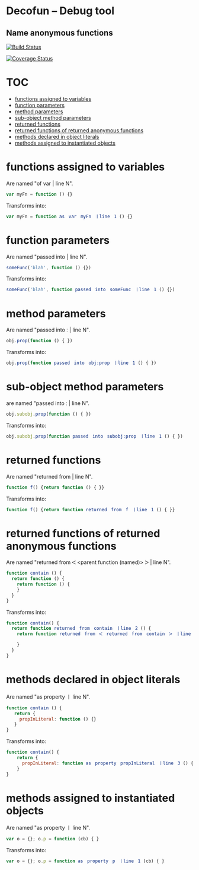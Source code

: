 # Decofun – Debug tool
## Name anonymous functions

[![Build Status](https://travis-ci.org/davidmarkclements/decofun.svg?branch=master)](https://travis-ci.org/davidmarkclements/decofun)

[![Coverage Status](https://img.shields.io/coveralls/davidmarkclements/decofun.svg?bust)](https://coveralls.io/r/davidmarkclements/decofun?branch=master)

# TOC
   - [functions assigned to variables](#functions-assigned-to-variables)
   - [function parameters](#function-parameters)
   - [method parameters](#method-parameters)
   - [sub-object method parameters](#sub-object-method-parameters)
   - [returned functions](#returned-functions)
   - [returned functions of returned anonymous functions](#returned-functions-of-returned-anonymous-functions)
   - [methods declared in object literals](#methods-declared-in-object-literals)
   - [methods assigned to instantiated objects](#methods-assigned-to-instantiated-objects)
<a name=""></a>

 
<a name="functions-assigned-to-variables"></a>
# functions assigned to variables
Are named "of var <varname> | line N".

```js
var myFn = function () {}
```

Transforms into:
```js
var myFn = function asﾠvarﾠmyFnﾠㅣlineﾠ1 () {}
```

<a name="function-parameters"></a>
# function parameters
Are named "passed into <called function> | line N".

```js
someFunc('blah', function () {})

```

Transforms into:
```js
someFunc('blah', function passedﾠintoﾠsomeFuncﾠㅣlineﾠ1 () {})
```

<a name="method-parameters"></a>
# method parameters
Are named "passed into <parent object>ː<property name> | line N".

```js
obj.prop(function () { })
```

Transforms into:
```js
obj.prop(function passedﾠintoﾠobjːpropﾠㅣlineﾠ1 () { })
```

<a name="sub-object-method-parameters"></a>
# sub-object method parameters
are named "passed into <parent subobject>ː<property name> | line N".

```js
obj.subobj.prop(function () { })
```

Transforms into:
```js
obj.subobj.prop(function passedﾠintoﾠsubobjːpropﾠㅣlineﾠ1 () { })
```

<a name="returned-functions"></a>
# returned functions
Are named "returned from <parent function> | line N".

```js
function f() {return function () { }}
```

Transforms into:
```js
function f() {return function returnedﾠfromﾠfﾠㅣlineﾠ1 () { }}
```

<a name="returned-functions-of-returned-anonymous-functions"></a>
# returned functions of returned anonymous functions
Are named "returned from ᐸ <parent function (named)> ᐳ | line N".

```js
function contain () {
  return function () { 
    return function () {
    }
  }
}
```

Transforms into:
```js
function contain() {
  return function returnedﾠfromﾠcontainﾠㅣlineﾠ2 () {
    return function returnedﾠfromﾠᐸﾠreturnedﾠfromﾠcontainﾠᐳﾠㅣlineﾠ3 () {

    }
  }
}

```

<a name="methods-declared-in-object-literals"></a>
# methods declared in object literals
Are named "as property <property name> ㅣ line N".

```js
function contain () {
   return {
     propInLiteral: function () {}
   }
}
```

Transforms into:
```js
function contain() {
    return {
      propInLiteral: function asﾠpropertyﾠpropInLiteralﾠㅣlineﾠ3 () {}
    }
}
```

<a name="methods-assigned-to-instantiated-objects"></a>
# methods assigned to instantiated objects
Are named "as property <property name> ㅣ line N".

```js
var o = {}; o.p = function (cb) { }
```

Transforms into:
```js
var o = {}; o.p = function asﾠpropertyﾠpﾠㅣlineﾠ1 (cb) { }
```

